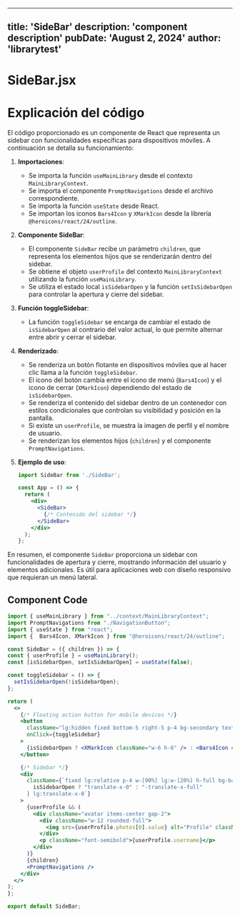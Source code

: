 ---
  title: 'SideBar'
  description: 'component description'
  pubDate: 'August 2, 2024'
  author: 'librarytest'
  ---
  
  
  
  # SideBar.jsx
  # Explicación del código

El código proporcionado es un componente de React que representa un sidebar con funcionalidades específicas para dispositivos móviles. A continuación se detalla su funcionamiento:

1. **Importaciones**:
   - Se importa la función `useMainLibrary` desde el contexto `MainLibraryContext`.
   - Se importa el componente `PromptNavigations` desde el archivo correspondiente.
   - Se importa la función `useState` desde React.
   - Se importan los iconos `Bars4Icon` y `XMarkIcon` desde la librería `@heroicons/react/24/outline`.

2. **Componente SideBar**:
   - El componente `SideBar` recibe un parámetro `children`, que representa los elementos hijos que se renderizarán dentro del sidebar.
   - Se obtiene el objeto `userProfile` del contexto `MainLibraryContext` utilizando la función `useMainLibrary`.
   - Se utiliza el estado local `isSidebarOpen` y la función `setIsSidebarOpen` para controlar la apertura y cierre del sidebar.

3. **Función toggleSidebar**:
   - La función `toggleSidebar` se encarga de cambiar el estado de `isSidebarOpen` al contrario del valor actual, lo que permite alternar entre abrir y cerrar el sidebar.

4. **Renderizado**:
   - Se renderiza un botón flotante en dispositivos móviles que al hacer clic llama a la función `toggleSidebar`.
   - El icono del botón cambia entre el icono de menú (`Bars4Icon`) y el icono de cerrar (`XMarkIcon`) dependiendo del estado de `isSidebarOpen`.
   - Se renderiza el contenido del sidebar dentro de un contenedor con estilos condicionales que controlan su visibilidad y posición en la pantalla.
   - Si existe un `userProfile`, se muestra la imagen de perfil y el nombre de usuario.
   - Se renderizan los elementos hijos (`children`) y el componente `PromptNavigations`.

5. **Ejemplo de uso**:
   ```jsx
   import SideBar from './SideBar';

   const App = () => {
     return (
       <div>
         <SideBar>
           {/* Contenido del sidebar */}
         </SideBar>
       </div>
     );
   };
   ```

En resumen, el componente `SideBar` proporciona un sidebar con funcionalidades de apertura y cierre, mostrando información del usuario y elementos adicionales. Es útil para aplicaciones web con diseño responsivo que requieran un menú lateral.
  
  ## Component Code
  ```jsx
  import { useMainLibrary } from "../context/MainLibraryContext";
import PromptNavigations from "./NavigationButton";
import { useState } from "react";
import {  Bars4Icon, XMarkIcon } from "@heroicons/react/24/outline";

const SideBar = ({ children }) => {
  const { userProfile } = useMainLibrary();
  const [isSidebarOpen, setIsSidebarOpen] = useState(false);

  const toggleSidebar = () => {
    setIsSidebarOpen(!isSidebarOpen);
  };

  return (
    <>
      {/* Floating action button for mobile devices */}
      <button
        className="lg:hidden fixed bottom-5 right-5 p-4 bg-secondary text-white rounded-full shadow-lg z-50"
        onClick={toggleSidebar}
      >
        {isSidebarOpen ? <XMarkIcon className="w-6 h-6" /> : <Bars4Icon className="w-6 h-6" />}
      </button>

      {/* Sidebar */}
      <div
        className={`fixed lg:relative p-4 w-[90%] lg:w-[20%] h-full bg-base-100 border-r-2 border-black shadow-2xl overflow-y-scroll flex flex-col transform transition-transform z-50 ${
          isSidebarOpen ? "translate-x-0" : "-translate-x-full"
        } lg:translate-x-0`}
      >
        {userProfile && (
          <div className="avatar items-center gap-2">
            <div className="w-12 rounded-full">
              <img src={userProfile.photos[0].value} alt="Profile" className="rounded-full" />
            </div>
            <p className="font-semibold">{userProfile.username}</p>
          </div>
        )}
        {children}
        <PromptNavigations />
      </div>
    </>
  );
};

export default SideBar;
  ```
  